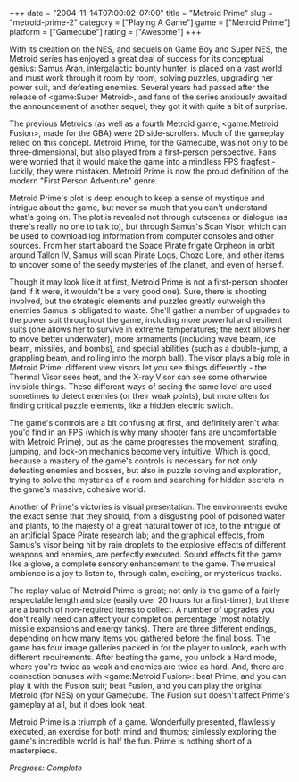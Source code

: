+++
date = "2004-11-14T07:00:02-07:00"
title = "Metroid Prime"
slug = "metroid-prime-2"
category = ["Playing A Game"]
game = ["Metroid Prime"]
platform = ["Gamecube"]
rating = ["Awesome"]
+++

With its creation on the NES, and sequels on Game Boy and Super NES, the Metroid series has enjoyed a great deal of success for its conceptual genius: Samus Aran, intergalactic bounty hunter, is placed on a vast world and must work through it room by room, solving puzzles, upgrading her power suit, and defeating enemies. Several years had passed after the release of <game:Super Metroid>, and fans of the series anxiously awaited the announcement of another sequel; they got it with quite a bit of surprise.

The previous Metroids (as well as a fourth Metroid game, <game:Metroid Fusion>, made for the GBA) were 2D side-scrollers. Much of the gameplay relied on this concept. Metroid Prime, for the Gamecube, was not only to be three-dimensional, but also played from a first-person perspective. Fans were worried that it would make the game into a mindless FPS fragfest - luckily, they were mistaken. Metroid Prime is now the proud definition of the modern "First Person Adventure" genre.

Metroid Prime's plot is deep enough to keep a sense of mystique and intrigue about the game, but never so much that you can't understand what's going on. The plot is revealed not through cutscenes or dialogue (as there's really no one to talk to), but through Samus's Scan Visor, which can be used to download log information from computer consoles and other sources. From her start aboard the Space Pirate frigate Orpheon in orbit around Tallon IV, Samus will scan Pirate Logs, Chozo Lore, and other items to uncover some of the seedy mysteries of the planet, and even of herself.

Though it may look like it at first, Metroid Prime is not a first-person shooter (and if it were, it wouldn't be a very good one). Sure, there is shooting involved, but the strategic elements and puzzles greatly outweigh the enemies Samus is obligated to waste. She'll gather a number of upgrades to the power suit throughout the game, including more powerful and resilient suits (one allows her to survive in extreme temperatures; the next allows her to move better underwater), more armaments (including wave beam, ice beam, missiles, and bombs), and special abilities (such as a double-jump, a grappling beam, and rolling into the morph ball). The visor plays a big role in Metroid Prime: different view visors let you see things differently - the Thermal Visor sees heat, and the X-ray Visor can see some otherwise invisible things. These different ways of seeing the same level are used sometimes to detect enemies (or their weak points), but more often for finding critical puzzle elements, like a hidden electric switch.

The game's controls are a bit confusing at first, and definitely aren't what you'd find in an FPS (which is why many shooter fans are uncomfortable with Metroid Prime), but as the game progresses the movement, strafing, jumping, and lock-on mechanics become very intuitive. Which is good, because a mastery of the game's controls is necessary for not only defeating enemies and bosses, but also in puzzle solving and exploration, trying to solve the mysteries of a room and searching for hidden secrets in the game's massive, cohesive world.

Another of Prime's victories is visual presentation. The environments evoke the exact sense that they should, from a disgusting pool of poisoned water and plants, to the majesty of a great natural tower of ice, to the intrigue of an artificial Space Pirate research lab; and the graphical effects, from Samus's visor being hit by rain droplets to the explosive effects of different weapons and enemies, are perfectly executed. Sound effects fit the game like a glove, a complete sensory enhancement to the game. The musical ambience is a joy to listen to, through calm, exciting, or mysterious tracks.

The replay value of Metroid Prime is great; not only is the game of a fairly respectable length and size (easily over 20 hours for a first-timer), but there are a bunch of non-required items to collect. A number of upgrades you don't really need can affect your completion percentage (most notably, missile expansions and energy tanks). There are three different endings, depending on how many items you gathered before the final boss. The game has four image galleries packed in for the player to unlock, each with different requirements. After beating the game, you unlock a Hard mode, where you're twice as weak and enemies are twice as hard. And, there are connection bonuses with <game:Metroid Fusion>: beat Prime, and you can play it with the Fusion suit; beat Fusion, and you can play the original Metroid (for NES) on your Gamecube. The Fusion suit doesn't affect Prime's gameplay at all, but it does look neat.

Metroid Prime is a triumph of a game. Wonderfully presented, flawlessly executed, an exercise for both mind and thumbs; aimlessly exploring the game's incredible world is half the fun. Prime is nothing short of a masterpiece.

<i>Progress: Complete</i>